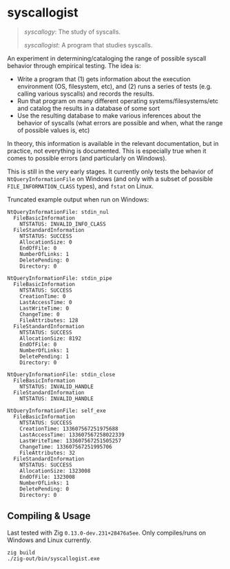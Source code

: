 syscallogist
============

> *syscallogy*: The study of syscalls.
>
> *syscallogist*: A program that studies syscalls.

An experiment in determining/cataloging the range of possible syscall behavior through empirical testing. The idea is:

- Write a program that (1) gets information about the execution environment (OS, filesystem, etc), and (2) runs a series of tests (e.g. calling various syscalls) and records the results.
- Run that program on many different operating systems/filesystems/etc and catalog the results in a database of some sort
- Use the resulting database to make various inferences about the behavior of syscalls (what errors are possible and when, what the range of possible values is, etc)

In theory, this information is available in the relevant documentation, but in practice, not everything is documented. This is especially true when it comes to possible errors (and particularly on Windows).

This is still in the *very* early stages. It currently only tests the behavior of `NtQueryInformationFile` on Windows (and only with a subset of possible `FILE_INFORMATION_CLASS` types), and `fstat` on Linux.

Truncated example output when run on Windows:

```
NtQueryInformationFile: stdin_nul
  FileBasicInformation
    NTSTATUS: INVALID_INFO_CLASS
  FileStandardInformation
    NTSTATUS: SUCCESS
    AllocationSize: 0
    EndOfFile: 0
    NumberOfLinks: 1
    DeletePending: 0
    Directory: 0

NtQueryInformationFile: stdin_pipe
  FileBasicInformation
    NTSTATUS: SUCCESS
    CreationTime: 0
    LastAccessTime: 0
    LastWriteTime: 0
    ChangeTime: 0
    FileAttributes: 128
  FileStandardInformation
    NTSTATUS: SUCCESS
    AllocationSize: 8192
    EndOfFile: 0
    NumberOfLinks: 1
    DeletePending: 1
    Directory: 0

NtQueryInformationFile: stdin_close
  FileBasicInformation
    NTSTATUS: INVALID_HANDLE
  FileStandardInformation
    NTSTATUS: INVALID_HANDLE

NtQueryInformationFile: self_exe
  FileBasicInformation
    NTSTATUS: SUCCESS
    CreationTime: 133607567251975688
    LastAccessTime: 133607567258022339
    LastWriteTime: 133607567251505257
    ChangeTime: 133607567251995706
    FileAttributes: 32
  FileStandardInformation
    NTSTATUS: SUCCESS
    AllocationSize: 1323008
    EndOfFile: 1323008
    NumberOfLinks: 1
    DeletePending: 0
    Directory: 0
```

## Compiling & Usage

Last tested with Zig `0.13.0-dev.231+28476a5ee`. Only compiles/runs on Windows and Linux currently.

```
zig build
./zig-out/bin/syscallogist.exe
```
